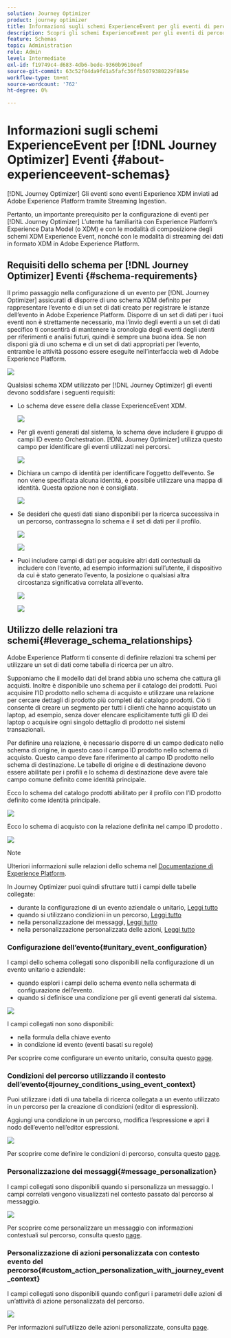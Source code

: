 ```yaml
---
solution: Journey Optimizer
product: journey optimizer
title: Informazioni sugli schemi ExperienceEvent per gli eventi di percorso
description: Scopri gli schemi ExperienceEvent per gli eventi di percorso
feature: Schemas
topic: Administration
role: Admin
level: Intermediate
exl-id: f19749c4-d683-4db6-bede-9360b9610eef
source-git-commit: 63c52f04da9fd1a5fafc36ffb5079380229f885e
workflow-type: tm+mt
source-wordcount: '762'
ht-degree: 0%

---
```


# Informazioni sugli schemi ExperienceEvent per [!DNL Journey Optimizer] Eventi {#about-experienceevent-schemas}

[!DNL Journey Optimizer] Gli eventi sono eventi Experience XDM inviati ad Adobe Experience Platform tramite Streaming Ingestion.

Pertanto, un importante prerequisito per la configurazione di eventi per [!DNL Journey Optimizer] L’utente ha familiarità con Experience Platform’s Experience Data Model (o XDM) e con le modalità di composizione degli schemi XDM Experience Event, nonché con le modalità di streaming dei dati in formato XDM in Adobe Experience Platform.

## Requisiti dello schema per [!DNL Journey Optimizer] Eventi  {#schema-requirements}

Il primo passaggio nella configurazione di un evento per [!DNL Journey Optimizer] assicurati di disporre di uno schema XDM definito per rappresentare l’evento e di un set di dati creato per registrare le istanze dell’evento in Adobe Experience Platform. Disporre di un set di dati per i tuoi eventi non è strettamente necessario, ma l’invio degli eventi a un set di dati specifico ti consentirà di mantenere la cronologia degli eventi degli utenti per riferimenti e analisi futuri, quindi è sempre una buona idea. Se non disponi già di uno schema e di un set di dati appropriati per l’evento, entrambe le attività possono essere eseguite nell’interfaccia web di Adobe Experience Platform.

![](assets/schema1.png)

Qualsiasi schema XDM utilizzato per [!DNL Journey Optimizer] gli eventi devono soddisfare i seguenti requisiti:

* Lo schema deve essere della classe ExperienceEvent XDM.

   ![](assets/schema2.png)

* Per gli eventi generati dal sistema, lo schema deve includere il gruppo di campi ID evento Orchestration. [!DNL Journey Optimizer] utilizza questo campo per identificare gli eventi utilizzati nei percorsi.

   ![](assets/schema3.png)

* Dichiara un campo di identità per identificare l’oggetto dell’evento. Se non viene specificata alcuna identità, è possibile utilizzare una mappa di identità. Questa opzione non è consigliata.

   ![](assets/schema4.png)

* Se desideri che questi dati siano disponibili per la ricerca successiva in un percorso, contrassegna lo schema e il set di dati per il profilo.

   ![](assets/schema5.png)

   ![](assets/schema6.png)

* Puoi includere campi di dati per acquisire altri dati contestuali da includere con l’evento, ad esempio informazioni sull’utente, il dispositivo da cui è stato generato l’evento, la posizione o qualsiasi altra circostanza significativa correlata all’evento.

   ![](assets/schema7.png)

   ![](assets/schema8.png)

## Utilizzo delle relazioni tra schemi{#leverage_schema_relationships}

Adobe Experience Platform ti consente di definire relazioni tra schemi per utilizzare un set di dati come tabella di ricerca per un altro.

Supponiamo che il modello dati del brand abbia uno schema che cattura gli acquisti. Inoltre è disponibile uno schema per il catalogo dei prodotti. Puoi acquisire l’ID prodotto nello schema di acquisto e utilizzare una relazione per cercare dettagli di prodotto più completi dal catalogo prodotti. Ciò ti consente di creare un segmento per tutti i clienti che hanno acquistato un laptop, ad esempio, senza dover elencare esplicitamente tutti gli ID dei laptop o acquisire ogni singolo dettaglio di prodotto nei sistemi transazionali.

Per definire una relazione, è necessario disporre di un campo dedicato nello schema di origine, in questo caso il campo ID prodotto nello schema di acquisto. Questo campo deve fare riferimento al campo ID prodotto nello schema di destinazione. Le tabelle di origine e di destinazione devono essere abilitate per i profili e lo schema di destinazione deve avere tale campo comune definito come identità principale.

Ecco lo schema del catalogo prodotti abilitato per il profilo con l’ID prodotto definito come identità principale.

![](assets/schema9.png)

Ecco lo schema di acquisto con la relazione definita nel campo ID prodotto .

![](assets/schema10.png)

>[!NOTE]
>
>Ulteriori informazioni sulle relazioni dello schema nel [Documentazione di Experience Platform](https://experienceleague.adobe.com/docs/platform-learn/tutorials/schemas/configure-relationships-between-schemas.html?lang=en).

In Journey Optimizer puoi quindi sfruttare tutti i campi delle tabelle collegate:

* durante la configurazione di un evento aziendale o unitario, [Leggi tutto](../event/experience-event-schema.md#unitary_event_configuration)
* quando si utilizzano condizioni in un percorso, [Leggi tutto](../event/experience-event-schema.md#journey_conditions_using_event_context)
* nella personalizzazione dei messaggi, [Leggi tutto](../event/experience-event-schema.md#message_personalization)
* nella personalizzazione personalizzata delle azioni, [Leggi tutto](../event/experience-event-schema.md#custom_action_personalization_with_journey_event_context)

### Configurazione dell’evento{#unitary_event_configuration}

I campi dello schema collegati sono disponibili nella configurazione di un evento unitario e aziendale:

* quando esplori i campi dello schema evento nella schermata di configurazione dell’evento.
* quando si definisce una condizione per gli eventi generati dal sistema.

![](assets/schema11.png)

I campi collegati non sono disponibili:

* nella formula della chiave evento
* in condizione id evento (eventi basati su regole)

Per scoprire come configurare un evento unitario, consulta questo [page](../event/about-creating.md).

### Condizioni del percorso utilizzando il contesto dell’evento{#journey_conditions_using_event_context}

Puoi utilizzare i dati di una tabella di ricerca collegata a un evento utilizzato in un percorso per la creazione di condizioni (editor di espressioni).

Aggiungi una condizione in un percorso, modifica l’espressione e apri il nodo dell’evento nell’editor espressioni.

![](assets/schema12.png)

Per scoprire come definire le condizioni di percorso, consulta questo [page](../building-journeys/condition-activity.md).

### Personalizzazione dei messaggi{#message_personalization}

I campi collegati sono disponibili quando si personalizza un messaggio. I campi correlati vengono visualizzati nel contesto passato dal percorso al messaggio.

![](assets/schema14.png)

Per scoprire come personalizzare un messaggio con informazioni contestuali sul percorso, consulta questo [page](../personalization/personalization-use-case.md).

### Personalizzazione di azioni personalizzata con contesto evento del percorso{#custom_action_personalization_with_journey_event_context}

I campi collegati sono disponibili quando configuri i parametri delle azioni di un’attività di azione personalizzata del percorso.

![](assets/schema13.png)

Per informazioni sull’utilizzo delle azioni personalizzate, consulta [page](../building-journeys/using-custom-actions.md).

